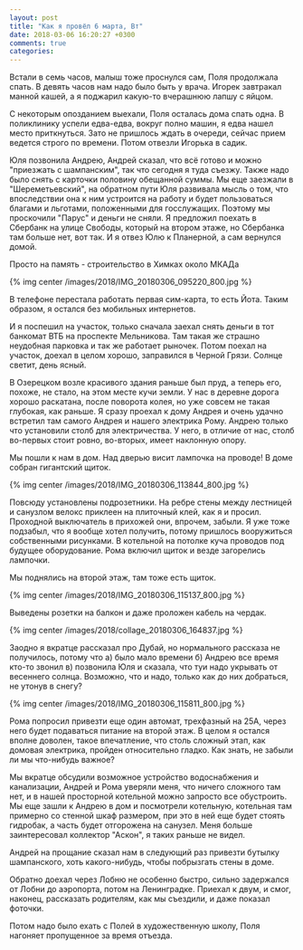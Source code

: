 ```yaml
---
layout: post
title: "Как я провёл 6 марта, Вт"
date: 2018-03-06 16:20:27 +0300
comments: true
categories: 
---
```

Встали в семь часов, малыш тоже проснулся сам, Поля продолжала спать. В девять часов нам надо было быть у врача. Игорек завтракал манной кашей, а я поджарил какую-то вчерашнюю лапшу с яйцом. 

С некоторым опозданием выехали, Поля осталась дома спать одна. В поликлинику успели едва-едва, вокруг полно машин, я едва нашел место приткнуться. Зато не пришлось ждать в очереди, сейчас прием ведется строго по времени. Потом отвезли Игорька в садик. 

Юля позвонила Андрею, Андрей сказал, что всё готово и можно "приезжать с шампанским", так что сегодня я туда съезжу. Также надо было снять с карточки половину обещанной суммы. Мы еще заезжали в "Шереметьевский", на обратном пути Юля развивала мысль о том, что впоследствии она к ним устроится на работу и будет пользоваться благами и льготами, положенными для госслужащих. Поэтому мы проскочили "Парус" и деньги не сняли. Я предложил поехать в Сбербанк на улице Свободы, который на втором этаже, но Сбербанка там больше нет, вот так. И я отвез Юлю к Планерной, а сам вернулся домой.

Просто на память - строительство в Химках около МКАДа

{% img center /images/2018/IMG_20180306_095220_800.jpg %}

В телефоне перестала работать первая сим-карта, то есть Йота. Таким образом, я остался без мобильных интернетов.


И я поспешил на участок, только сначала заехал снять деньги в тот банкомат ВТБ на проспекте Мельникова. Там такая же страшно неудобная парковка и так же работает рыночек. Потом поехал на участок, доехал в целом хорошо, заправился в Черной Грязи. Солнце светит, день ясный.

В Озерецком возле красивого здания раньше был пруд, а теперь его, похоже, не стало, на этом месте кучи земли. У нас в деревне дорога хорошо раскатана, после поворота колея, но уже совсем не такая глубокая, как раньше. Я сразу проехал к дому Андрея и очень удачно встретил там самого Андрея и нашего электрика Рому. Андрею только что установили столб для электричества. У него, в отличие от нас, столб во-первых стоит ровно, во-вторых, имеет наклонную опору. 

Мы пошли к нам в дом. Над дверью висит лампочка на проводе! В доме собран гигантский щиток.

{% img center /images/2018/IMG_20180306_113844_800.jpg %}

Повсюду установлены подрозетники. На ребре стены между лестницей и санузлом велокс приклеен на плиточный клей, как я и просил. Проходной выключатель в прихожей они, впрочем, забыли. Я уже тоже подзабыл, что я вообще хотел получить, потому пришлось вооружиться собственными рисунками. В котельной на потолке куча проводов под будущее оборудование. Рома включил щиток и везде загорелись лампочки.

Мы поднялись на второй этаж, там тоже есть щиток.

{% img center /images/2018/IMG_20180306_115137_800.jpg %}

Выведены розетки на балкон и даже проложен кабель на чердак.

{% img center /images/2018/collage_20180306_164837.jpg %}

Заодно я вкратце рассказал про Дубай, но нормального рассказа не получилось, потому что а) было мало времени б) Андрею все время кто-то звонил в) позвонила Юля и сказала, что туи надо укрывать от весеннего солнца. Возможно, что и надо, только как до них добраться, не утонув в снегу? 

{% img center /images/2018/IMG_20180306_115811_800.jpg %}

Рома попросил привезти еще один автомат, трехфазный на 25А, через него будет подаваться питание на второй этаж. В целом я остался вполне доволен, такое впечатление, что столь сложный этап, как домовая электрика, пройден относительно гладко. Как знать, не забыли ли мы что-нибудь важное? 

Мы вкратце обсудили возможное устройство водоснабжения и канализации, Андрей и Рома уверяли меня, что ничего сложного там нет, и в нашей просторной котельной можно запросто все обустроить. Мы еще зашли к Андрею в дом и посмотрели котельную, котельная там примерно со стенной шкаф размером, при это в ней еще будет стоять гидробак, а часть будет отгорожена на санузел. Меня больше заинтересовал коллектор "Аскон", я таких раньше не видел. 

Андрей на прощание сказал нам в следующий раз привезти бутылку шампанского, хоть какого-нибудь, чтобы побрызгать стены в доме.

Обратно доехал через Лобню не особенно быстро, сильно задержался от Лобни до аэропорта, потом на Ленинградке. Приехал к двум, и смог, наконец, рассказать родителям, как мы съездили, и даже показал фоточки.

Потом надо было ехать с Полей в художественную школу, Поля нагоняет пропущенное за время отъезда.
